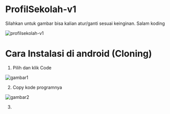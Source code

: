 # ProfilSekolah-v1
Silahkan untuk gambar bisa kalian atur/ganti sesuai keinginan.
Salam koding


![profilsekolah-v1](https://user-images.githubusercontent.com/77037339/106585853-5d42b380-657a-11eb-8501-7251567dbf94.png)

# Cara Instalasi di android (Cloning)
1. Pilih dan klik Code

![gambar1](https://user-images.githubusercontent.com/77037339/106592774-7e0f0700-6582-11eb-9fd2-e54798e48d7b.png)

2. Copy kode programnya

![gambar2](https://user-images.githubusercontent.com/77037339/106593240-23c27600-6583-11eb-97d6-7d31f9c96fe8.png)

3. 
